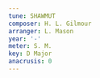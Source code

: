 ```yaml
---
tune: SHAWMUT
composer: H. L. Gilmour
arranger: L. Mason
year: '-'
meter: S. M.
key: D Major
anacrusis: 0
---
```


